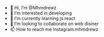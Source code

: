 - 👋 Hi, I’m @Mhmdrewz
- 👀 I’m interested in developing
- 🌱 I’m currently learning js.react
- 💞️ I’m looking to collaborate on web disiner
- 📫 How to reach me instagram:mhmdrewz

<!---
Mhmdrewz/Mhmdrewz is a ✨ special ✨ repository because its `README.md` (this file) appears on your GitHub profile.
You can click the Preview link to take a look at your changes.
--->
